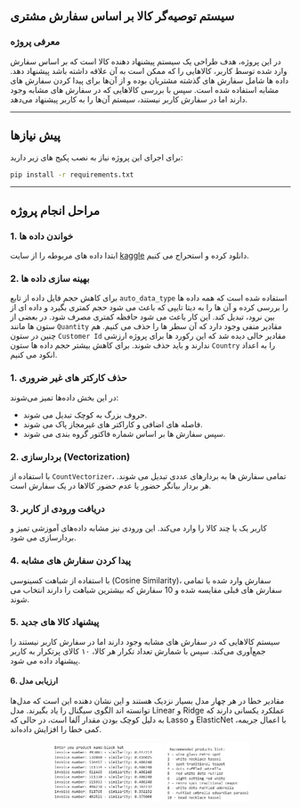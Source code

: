 ## سیستم توصیه‌گر کالا بر اساس سفارش مشتری

### معرفی پروژه

در این پروژه، هدف طراحی یک سیستم پیشنهاد دهنده کالا است که بر اساس سفارش وارد شده توسط کاربر، کالاهایی را که ممکن است به آن علاقه داشته باشد پیشنهاد دهد. داده ‌ها شامل سفارش‌ های گذشته مشتریان بوده و از آن‌ها برای پیدا کردن سفارش‌ های مشابه استفاده شده است. سپس با بررسی کالاهایی که در سفارش‌ های مشابه وجود دارند اما در سفارش کاربر نیستند، سیستم آن‌ها را به کاربر پیشنهاد می‌دهد.

---

## پیش‌ نیازها

برای اجرای این پروژه نیاز به نصب پکیج‌ های زیر دارید:

```bash
pip install -r requirements.txt
```

---

##  مراحل انجام پروژه

### 1. خواندن داده‌ ها
ابتدا داده های مربوطه را از سایت [kaggle]( https://www.kaggle.com/datasets/lakshmi25npathi/online-retail-dataset)  دانلود کرده  و استحراج می کنیم.
### 2. بهینه ‌سازی داده ‌ها
برای کاهش حجم فایل داده از تابع  `auto_data_type`  استفاده شده است که همه داده ها را بررسی کرده و آن ها را به دیتا تایپی که باعث می شود حجم کمتری بگیرد و داده ای از بین نرود، تبدیل کند. این کار باعث می شود حافظه کمتری مصرف شود. در بعضی از ستون ها مانند `Quantity`  مقادیر منفی وجود دارد که آن سطر ها را حذف می کنیم. هم چنین در ستون `Customer Id`  مقادیر خالی دیده شد که این رکورد ها برای پروژه ارزشی ندارند و باید حذف شوند. برای کاهش بیشتر حجم داده ها ستون  `Country`  را به اعداد انکود می کنیم.

### 1. حذف کارکتر های غیر ضروری 
در این بخش داده‌ها تمیز می‌شوند:
- حروف بزرگ  به کوچک تبدیل می ‌شوند.
- فاصله‌ های اضافی و کاراکتر های غیرمجاز پاک می ‌شوند.
- سپس سفارش ‌ها بر اساس شماره فاکتور گروه ‌بندی می‌ شوند.

### 2. بردارسازی (Vectorization)
با استفاده از `CountVectorizer`، تمامی سفارش‌ ها به بردارهای عددی تبدیل می ‌شوند. هر بردار بیانگر حضور یا عدم حضور کالاها در یک سفارش است.

### 3. دریافت ورودی از کاربر
کاربر یک یا چند کالا را وارد می‌کند. این ورودی نیز مشابه داده‌های آموزشی تمیز و بردارسازی می‌ شود.

### 4. پیدا کردن سفارش‌ های مشابه
با استفاده از شباهت کسینوسی (Cosine Similarity)، سفارش وارد شده با تمامی سفارش‌ های قبلی مقایسه شده و 10 سفارش که بیشترین شباهت را دارند انتخاب می‌ شوند.

### 5. پیشنهاد کالا های جدید
سیستم کالاهایی که در سفارش‌ های مشابه وجود دارند اما در سفارش کاربر نیستند را جمع‌آوری می‌کند. سپس با شمارش تعداد تکرار هر کالا، ۱۰ کالای پرتکرار به کاربر پیشنهاد داده می‌ شود.

#### 6. ارزیابی مدل‌

مقادیر خطا در هر چهار مدل بسیار نزدیک هستند و این نشان دهنده این است  که مدل‌ها توانسته‌ اند الگوی سیگنال را یاد بگیرند. مدل Linear و Ridge عملکرد یکسانی دارند که به دلیل کوچک بودن مقدار آلفا است، در حالی که Lasso و ElasticNet با اعمال جریمه، کمی خطا را افزایش داده‌اند.

<p align="center">
  <img src="Images/output1.png"  width="40%" />
  <img src="Images/output2.png" width="30%" />
</p>
